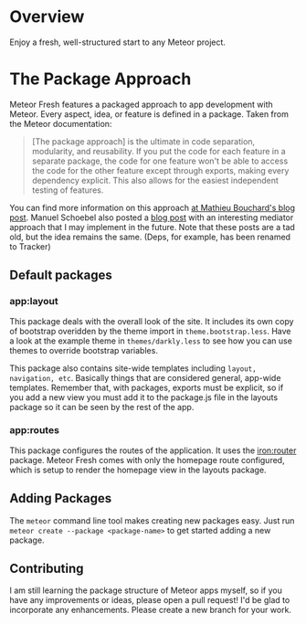 # Overview

Enjoy a fresh, well-structured start to any Meteor project. 

# The Package Approach

Meteor Fresh features a packaged approach to app development with Meteor. Every aspect, idea, or feature is defined in a package. Taken from the Meteor documentation:

> [The package approach] is the ultimate in code separation, modularity, and reusability. If you put the code for each feature in a separate package, the code for one feature won't be able to access the code for the other feature except through exports, making every dependency explicit. This also allows for the easiest independent testing of features.

You can find more information on this approach [at Mathieu Bouchard's blog post](http://www.matb33.me/2013/09/05/meteor-project-structure.html). Manuel Schoebel also posted a [blog post](http://www.manuel-schoebel.com/blog/meteorjs-package-only-app-structure-with-mediator-pattern) with an interesting mediator approach that I may implement in the future. Note that these posts are a tad old, but the idea remains the same. (Deps, for example, has been renamed to Tracker)

## Default packages

### app:layout

This package deals with the overall look of the site. It includes its own copy of bootstrap overidden by the theme import in `theme.bootstrap.less`. Have a look at the example theme in `themes/darkly.less` to see how you can use themes to override bootstrap variables. 

This package also contains site-wide templates including `layout, navigation, etc`. Basically things that are considered general, app-wide templates. Remember that, with packages, exports must be explicit, so if you add a new view you must add it to the package.js file in the layouts package so it can be seen by the rest of the app. 

### app:routes

This package configures the routes of the application. It uses the [iron:router](https://github.com/iron-meteor/iron-router) package. Meteor Fresh comes with only the homepage route configured, which is setup to render the homepage view in the layouts package. 

## Adding Packages

The `meteor` command line tool makes creating new packages easy. Just run `meteor create --package <package-name>` to get started adding a new package. 

## Contributing

I am still learning the package structure of Meteor apps myself, so if you have any improvements or ideas, please open a pull request! I'd be glad to incorporate any enhancements. Please create a new branch for your work. 
